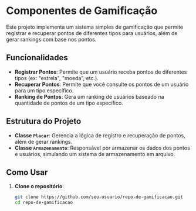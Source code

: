 # Componentes de Gamificação

Este projeto implementa um sistema simples de gamificação que permite registrar e recuperar pontos de diferentes tipos para usuários, além de gerar rankings com base nos pontos.

## Funcionalidades

- **Registrar Pontos**: Permite que um usuário receba pontos de diferentes tipos (ex: "estrela", "moeda", etc.).
- **Recuperar Pontos**: Permite que você consulte os pontos de um usuário para um tipo específico.
- **Ranking de Pontos**: Gera um ranking de usuários baseado na quantidade de pontos de um tipo específico.

## Estrutura do Projeto

- **Classe `Placar`**: Gerencia a lógica de registro e recuperação de pontos, além de gerar rankings.
- **Classe `Armazenamento`**: Responsável por armazenar os dados dos pontos e usuários, simulando um sistema de armazenamento em arquivo.

## Como Usar

1. **Clone o repositório**:

   ```bash
   git clone https://github.com/seu-usuario/repo-de-gamificacao.git
   cd repo-de-gamificacao
